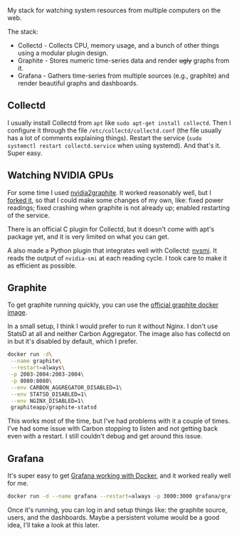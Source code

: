 
My stack for watching system resources from multiple computers on the web.

The stack:
 - Collectd - Collects CPU, memory usage, and a bunch of other things using a modular plugin design.
 - Graphite - Stores numeric time-series data and render ~~ugly~~ graphs from it.
 - Grafana - Gathers time-series from multiple sources (e.g., graphite) and render beautiful graphs and dashboards.

## Collectd

I usually install Collectd from `apt` like `sudo apt-get install collectd`. Then I configure it through the file `/etc/collectd/collectd.conf` (the file usually has a lot of comments explaining things). Restart the service (`sudo systemctl restart collectd.service` when using systemd). And that's it. Super easy.

## Watching NVIDIA GPUs

For some time I used [nvidia2graphite](https://github.com/stefan-k/nvidia2graphite). It worked reasonably well, but I [forked it](https://github.com/possatti/nvidia2graphite), so that I could make some changes of my own, like: fixed power readings; fixed crashing when graphite is not already up; enabled restarting of the service.

There is an official C plugin for Collectd, but it doesn't come with apt's package yet, and it is very limited on what you can get.

A also made a Python plugin that integrates well with Collectd: [nvsmi](https://github.com/possatti/collectd-nvidia-smi/). It reads the output of `nvidia-smi` at each reading cycle. I took care to make it as efficient as possible.

## Graphite

To get graphite running quickly, you can use the [official graphite docker image](https://github.com/graphite-project/docker-graphite-statsd).

In a small setup, I think I would prefer to run it without Nginx. I don't use StatsD at all and neither Carbon Aggregator. The image also has collectd on in but it's disabled by default, which I prefer.

```bash
docker run -d\
 --name graphite\
 --restart=always\
 -p 2003-2004:2003-2004\
 -p 8080:8080\
 --env CARBON_AGGREGATOR_DISABLED=1\
 --env STATSD_DISABLED=1\
 --env NGINX_DISABLED=1\
 graphiteapp/graphite-statsd
```

This works most of the time, but I've had problems with it a couple of times. I've had some issue with Carbon stopping to listen and not getting back even with a restart. I still couldn't debug and get around this issue.

## Grafana

It's super easy to get [Grafana working with Docker](https://grafana.com/docs/installation/docker/), and it worked really well for me.

```bash
docker run -d --name grafana --restart=always -p 3000:3000 grafana/grafana
```

Once it's running, you can log in and setup things like: the graphite source, users, and the dashboards. Maybe a persistent volume would be a good idea, I'll take a look at this later.
